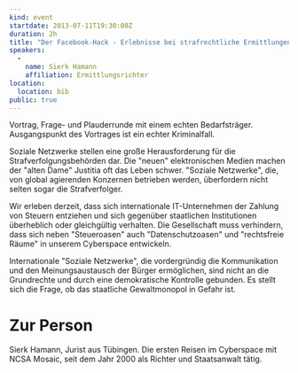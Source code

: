 ```yaml
---
kind: event
startdate: 2013-07-11T19:30:00Z
duration: 2h
title: "Der Facebook-Hack - Erlebnisse bei strafrechtliche Ermittlungen in Sozialen Netzwerken oder Festplatten zu beschlagnahmen"
speakers:
  -
    name: Sierk Hamann
    affiliation: Ermittlungsrichter
location:
  location: bib
public: true
---
```

Vortrag, Frage- und Plauderrunde mit einem echten Bedarfsträger.
Ausgangspunkt des Vortrages ist ein echter Kriminalfall.

Soziale Netzwerke stellen eine große Herausforderung für die
Strafverfolgungsbehörden dar.
Die "neuen" elektronischen Medien machen der "alten Dame" Justitia oft das
Leben schwer. "Soziale Netzwerke", die, von global agierenden Konzernen
betrieben werden, überfordern nicht selten sogar die Strafverfolger.

Wir erleben derzeit, dass sich internationale IT-Unternehmen der Zahlung
von Steuern entziehen und sich gegenüber staatlichen Institutionen
überheblich oder gleichgültig verhalten.
Die Gesellschaft muss verhindern, dass sich neben "Steueroasen" auch
"Datenschutzoasen" und "rechtsfreie Räume" in unserem Cyberspace
entwickeln.

Internationale "Soziale Netzwerke", die vordergründig die
Kommunikation und den Meinungsaustausch der Bürger ermöglichen, sind nicht
an die Grundrechte und durch eine demokratische Kontrolle gebunden. Es
stellt sich die Frage, ob das staatliche Gewaltmonopol in Gefahr ist.


# Zur Person

Sierk Hamann, Jurist aus Tübingen.
Die ersten Reisen im Cyberspace mit NCSA Mosaic,
seit dem Jahr 2000 als Richter und Staatsanwalt tätig.
